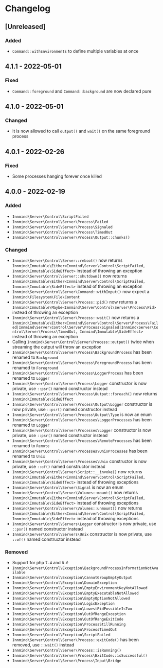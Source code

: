 # Changelog

## [Unreleased]

### Added

- `Command::withEnvironments` to define multiple variables at once

## 4.1.1 - 2022-05-01

### Fixed

- `Command::foreground` and `Command::background` are now declared pure

## 4.1.0 - 2022-05-01

### Changed

- It is now allowed to call `output()` and `wait()` on the same foreground process

## 4.0.1 - 2022-02-26

### Fixed

- Some processes hanging forever once killed

## 4.0.0 - 2022-02-19

### Added

- `Innmind\Server\Control\ScriptFailed`
- `Innmind\Server\Control\Server\Process\Failed`
- `Innmind\Server\Control\Server\Process\Signaled`
- `Innmind\Server\Control\Server\Process\TimedOut`
- `Innmind\Server\Control\Server\Process\Output::chunks()`

### Changed

- `Innmind\Server\Control\Server::reboot()` now returns `Innmind\Immutable\Either<Innmind\Server\Control\ScriptFailed, Innmind\Immutable\SideEffect>` instead of throwing an exception
- `Innmind\Server\Control\Server::shutdown()` now returns `Innmind\Immutable\Either<Innmind\Server\Control\ScriptFailed, Innmind\Immutable\SideEffect>` instead of throwing an exception
- `Innmind\Server\Control\Server\Command::withInput()` now expect a `Innmind\Filesystem\File\Content`
- `Innmind\Server\Control\Server\Process::pid()` now returns a `Innmind\Immutable\Maybe<Innmind\Server\Control\Server\Process\Pid>` instead of throwing an exception
- `Innmind\Server\Control\Server\Process::wait()` now returns a `Innmind\Immutable\Either<Innmind\Server\Control\Server\Process\Failed|Innmind\Server\Control\Server\Process\Signaled|Innmind\Server\Control\Server\Process\TimedOut, Innmind\Immutable\SideEffect>` instead of throwing an exception
- Calling `Innmind\Server\Control\Server\Process::output()` twice when streaming the output will throw an exception
- `Innmind\Server\Control\Server\Process\BackgroundProcess` has been renamed to `Background`
- `Innmind\Server\Control\Server\Process\ForegroundProcess` has been renamed to `Foreground`
- `Innmind\Server\Control\Server\Process\LoggerProcess` has been renamed to `Logger`
- `Innmind\Server\Control\Server\Process\Logger` constructor is now private, use `::psr()` named constructor instead
- `Innmind\Server\Control\Server\Process\Output::foreach()` now returns `Innmind\Immutable\SideEffect`
- `Innmind\Server\Control\Server\Process\Output\Logger` constructor is now private, use `::psr()` named constructor instead
- `Innmind\Server\Control\Server\Process\Output\Type` is now an enum
- `Innmind\Server\Control\Server\Processes\LoggerProcesses` has been renamed to `Logger`
- `Innmind\Server\Control\Server\Processes\Logger` constructor is now private, use `::psr()` named constructor instead
- `Innmind\Server\Control\Server\Processes\RemoteProcesses` has been renamed to `Remote`
- `Innmind\Server\Control\Server\Processes\UnixProcesses` has been renamed to `Unix`
- `Innmind\Server\Control\Server\Processes\Unix` constructor is now private, use `::of()` named constructor instead
- `Innmind\Server\Control\Server\Script::__invoke()` now returns `Innmind\Immutable\Either<Innmind\Server\Control\ScriptFailed, Innmind\Immutable\SideEffect>` instead of throwing exceptions
- `Innmind\Server\Control\Server\Signal` is now an enum
- `Innmind\Server\Control\Server\Volumes::mount()` now returns `Innmind\Immutable\Either<Innmind\Server\Control\ScriptFailed, Innmind\Immutable\SideEffect>` instead of throwing exceptions
- `Innmind\Server\Control\Server\Volumes::unmount()` now returns `Innmind\Immutable\Either<Innmind\Server\Control\ScriptFailed, Innmind\Immutable\SideEffect>` instead of throwing exceptions
- `Innmind\Server\Control\Servers\Logger` constructor is now private, use `::psr()` named constructor instead
- `Innmind\Server\Control\Servers\Unix` constructor is now private, use `::of()` named constructor instead

### Removed

- Support for php `7.4` and `8.0`
- `Innmind\Server\Control\Exception\BackgroundProcessInformationNotAvailable`
- `Innmind\Server\Control\Exception\CannotGroupEmptyOutput`
- `Innmind\Server\Control\Exception\DomainException`
- `Innmind\Server\Control\Exception\EmptyEnvironmentKeyNotAllowed`
- `Innmind\Server\Control\Exception\EmptyExecutableNotAllowed`
- `Innmind\Server\Control\Exception\EmptyOptionNotAllowed`
- `Innmind\Server\Control\Exception\LogicException`
- `Innmind\Server\Control\Exception\LowestPidPossibleIsTwo`
- `Innmind\Server\Control\Exception\OutOfRangeException`
- `Innmind\Server\Control\Exception\OutOfRangeExitCode`
- `Innmind\Server\Control\Exception\ProcessStillRunning`
- `Innmind\Server\Control\Exception\ProcessTimedOut`
- `Innmind\Server\Control\Exception\ScriptFailed`
- `Innmind\Server\Control\Server\Process::exitCode()` has been removed, use `::wait()` instead
- `Innmind\Server\Control\Server\Process::isRunning()`
- `Innmind\Server\Control\Server\Process\ExitCode::isSuccessful()`
- `Innmind\Server\Control\Server\Process\Input\Bridge`
